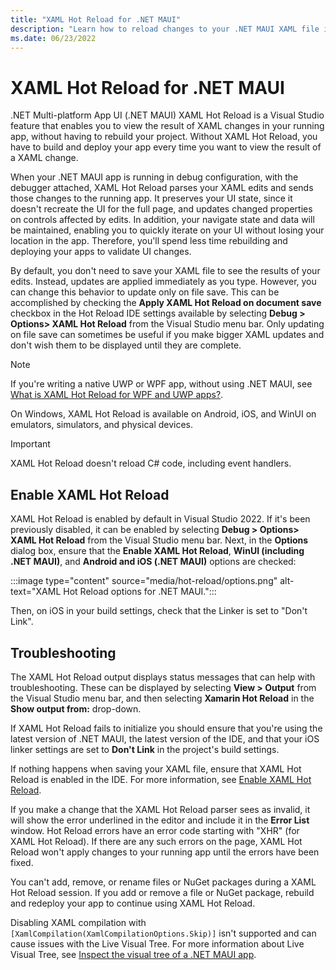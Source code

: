 ```yaml
---
title: "XAML Hot Reload for .NET MAUI"
description: "Learn how to reload changes to your .NET MAUI XAML file instantly on your running app, so you don't have to rebuild your .NET MAUI project after every XAML change."
ms.date: 06/23/2022
---
```


# XAML Hot Reload for .NET MAUI

.NET Multi-platform App UI (.NET MAUI) XAML Hot Reload is a Visual Studio feature that enables you to view the result of XAML changes in your running app, without having to rebuild your project. Without XAML Hot Reload, you have to build and deploy your app every time you want to view the result of a XAML change.

When your .NET MAUI app is running in debug configuration, with the debugger attached, XAML Hot Reload parses your XAML edits and sends those changes to the running app. It preserves your UI state, since it doesn't recreate the UI for the full page, and updates changed properties on controls affected by edits. In addition, your navigate state and data will be maintained, enabling you to quickly iterate on your UI without losing your location in the app. Therefore, you'll spend less time rebuilding and deploying your apps to validate UI changes.

By default, you don't need to save your XAML file to see the results of your edits. Instead, updates are applied immediately as you type. However, you can change this behavior to update only on file save. This can be accomplished by checking the **Apply XAML Hot Reload on document save** checkbox in the Hot Reload IDE settings available by selecting **Debug > Options> XAML Hot Reload** from the Visual Studio menu bar. Only updating on file save can sometimes be useful if you make bigger XAML updates and don't wish them to be displayed until they are complete.

<!-- XAML Hot Reload supports simultaneous debugging of multiple platforms in Visual Studio. You can deploy an Android, iOS, and WinUI target at the same time to see your changes reflected on all three platforms at once. To debug on multiple platforms, see [How To: Set multiple startup projects](/visualstudio/ide/how-to-set-multiple-startup-projects). -->

<!-- The above is commented out for now for the following reason: In MAUI if you have separate head projects, you could deploy to multiple platforms simultaneously and hot reload would work. But deploying to multiple platforms currently isn't possible with single project. -->

<!-- **Mac** [Set multiple startup projects](/visualstudio/mac/set-startup-projects?view=vsmac-2019) -->

> [!NOTE]
> If you're writing a native UWP or WPF app, without using .NET MAUI, see [What is XAML Hot Reload for WPF and UWP apps?](/visualstudio/xaml-tools/xaml-hot-reload).

<!-- XAML Hot Reload is available in both Visual Studio 2022 and Visual Studio 2022 for Mac. -->

On Windows, XAML Hot Reload is available on Android, iOS, and WinUI on emulators, simulators, and physical devices.

> [!IMPORTANT]
> XAML Hot Reload doesn't reload C# code, including event handlers.

<!-- XAML Hot Reload does work in collaboration with C# Hot Reload, but there's no official doc to link to, to explain the limitations. -->

## Enable XAML Hot Reload

XAML Hot Reload is enabled by default in Visual Studio 2022. If it's been previously disabled, it can be enabled by selecting **Debug > Options> XAML Hot Reload** from the Visual Studio menu bar. Next, in the **Options** dialog box, ensure that the **Enable XAML Hot Reload**, **WinUI (including .NET MAUI)**, and **Android and iOS (.NET MAUI)** options are checked:

:::image type="content" source="media/hot-reload/options.png" alt-text="XAML Hot Reload options for .NET MAUI.":::

<!-- On Mac, check the **Enable Xamarin Hot Reload** checkbox at **Visual Studio** > **Preferences** > **Tools for Xamarin** > **XAML Hot Reload**. -->

Then, on iOS in your build settings, check that the Linker is set to "Don't Link".

## Troubleshooting

The XAML Hot Reload output displays status messages that can help with troubleshooting. These can be displayed by selecting **View > Output** from the Visual Studio menu bar, and then selecting **Xamarin Hot Reload** in the **Show output from:** drop-down.
<!-- **Mac**: hover over **XAML Hot Reload** in the status bar to show that pad -->

If XAML Hot Reload fails to initialize you should ensure that you're using the latest version of .NET MAUI, the latest version of the IDE, and that your iOS linker settings are set to **Don't Link** in the project's build settings.

If nothing happens when saving your XAML file, ensure that XAML Hot Reload is enabled in the IDE. For more information, see [Enable XAML Hot Reload](#enable-xaml-hot-reload).

If you make a change that the XAML Hot Reload parser sees as invalid, it will show the error underlined in the editor and include it in the **Error List** window. Hot Reload errors have an error code starting with "XHR" (for XAML Hot Reload). If there are any such errors on the page, XAML Hot Reload won't apply changes to your running app until the errors have been fixed.

You can't add, remove, or rename files or NuGet packages during a XAML Hot Reload session. If you add or remove a file or NuGet package, rebuild and redeploy your app to continue using XAML Hot Reload.

Disabling XAML compilation with `[XamlCompilation(XamlCompilationOptions.Skip)]` isn't supported and can cause issues with the Live Visual Tree. For more information about Live Visual Tree, see [Inspect the visual tree of a .NET MAUI app](~/user-interface/live-visual-tree.md).
